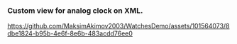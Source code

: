 ### Custom view for analog clock on XML.
https://github.com/MaksimAkimov2003/WatchesDemo/assets/101564073/8dbe1824-b95b-4e6f-8e6b-483acdd76ee0
